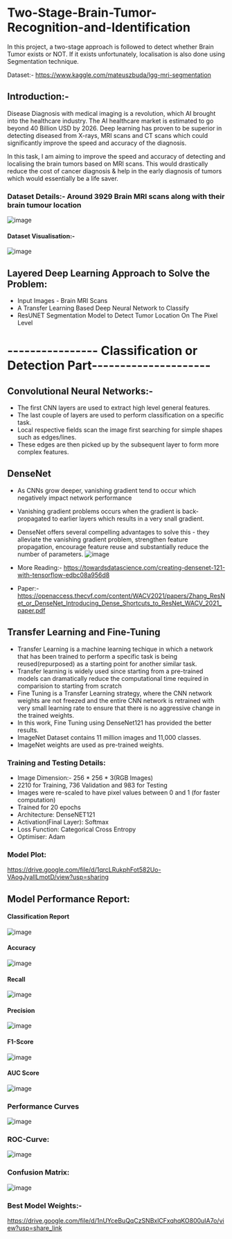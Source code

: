 # Two-Stage-Brain-Tumor-Recognition-and-Identification
In this project, a two-stage approach is followed to detect whether Brain Tumor exists or NOT. If it exists unfortunately, localisation is also done using Segmentation technique.

Dataset:- https://www.kaggle.com/mateuszbuda/lgg-mri-segmentation

## Introduction:-
Disease Diagnosis with medical imaging is a revolution, which AI brought into the healthcare industry. The AI healthcare market is estimated to go beyond 40 Billion USD by 2026. Deep learning has proven to be superior in detecting diseased from X-rays, MRI scans and CT scans which could significantly improve the speed and accuracy of the diagnosis. 

In this task, I am aiming to improve the speed and accuracy of detecting and localising the brain tumors based on MRI scans. This would drastically reduce the cost of cancer diagnosis & help in the early diagnosis of tumors which would essentially be a life saver. 

### Dataset Details:- Around 3929 Brain MRI scans along with their brain tumour location

![image](https://user-images.githubusercontent.com/106440078/199174517-49a452e3-5703-4540-be6b-3e81f35ece49.png)

#### Dataset Visualisation:-
![image](https://user-images.githubusercontent.com/106440078/199185137-e42ccbb6-a204-4307-8a05-549e69bf11f3.png)


## Layered Deep Learning Approach to Solve the Problem:
* Input Images - Brain MRI Scans
* A Transfer Learning Based Deep Neural Network to Classify
* ResUNET Segmentation Model to Detect Tumor Location On The Pixel Level

# ---------------- Classification or Detection Part---------------------

## Convolutional Neural Networks:- 
* The first CNN layers are used to extract high level general features.
* The last couple of layers are used to perform classification on a specific task.
* Local respective fields scan the image first searching for simple shapes such as edges/lines.
* These edges are then picked up by the subsequent layer to form more complex features.

## DenseNet 
* As CNNs grow deeper, vanishing gradient tend to occur which negatively impact network performance
* Vanishing gradient problems occurs when the gradient is back-propagated to earlier layers which results in a very snall gradient.
* DenseNet offers several compelling advantages to solve this  - they alleviate the vanishing gradient problem, strengthen feature propagation, encourage feature reuse and substantially reduce the number of parameters.
![image](https://user-images.githubusercontent.com/106440078/199176808-880463d0-57b5-4da8-91a8-4c17ec64f6f5.png)

* More Reading:- https://towardsdatascience.com/creating-densenet-121-with-tensorflow-edbc08a956d8
* Paper:- https://openaccess.thecvf.com/content/WACV2021/papers/Zhang_ResNet_or_DenseNet_Introducing_Dense_Shortcuts_to_ResNet_WACV_2021_paper.pdf

## Transfer Learning and Fine-Tuning
* Transfer Learning is a machine learning techique in which a network that has been trained to perform a specific task is being reused(repurposed) as a starting point for another similar task.
* Transfer learning is widely used since starting from a pre-trained models can dramatically reduce the computational time required in comparision to starting from scratch
* Fine Tuning is a Transfer Learning strategy, where the CNN network weights are not freezed and the entire CNN network is retrained with very small learning rate to ensure that there is no aggressive change in the trained weights.
* In this work, Fine Tuning using DenseNet121 has provided the better results.
* ImageNet Dataset contains 11 million images and 11,000 classes.
* ImageNet weights are used as pre-trained weights.

### Training and Testing Details:
* Image Dimension:- 256 * 256 * 3(RGB Images)
* 2210 for Training, 736 Validation and 983 for Testing
* Images were re-scaled to have pixel values between 0 and 1 (for faster computation)
* Trained for 20 epochs
* Architecture: DenseNET121
* Activation(Final Layer): Softmax
* Loss Function: Categorical Cross Entropy
* Optimiser: Adam

### Model Plot:
https://drive.google.com/file/d/1qrcLRukphFot582Uo-VAogJyallLmotD/view?usp=sharing 

##  **Model Performance Report**:
#### Classification Report
![image](https://user-images.githubusercontent.com/106440078/199180390-434a74a4-d78b-48df-ab08-d7cad5712961.png)

#### Accuracy
![image](https://user-images.githubusercontent.com/106440078/199181047-56004dd6-c1e1-49bf-b440-a790b037ad42.png)

#### Recall
![image](https://user-images.githubusercontent.com/106440078/199181133-48f2a718-af2b-4886-944f-f2e8600f3153.png)

#### Precision
![image](https://user-images.githubusercontent.com/106440078/199181084-5e642b55-c458-440f-945f-6c90fe34010f.png)

#### F1-Score
![image](https://user-images.githubusercontent.com/106440078/199181205-e25a3bfc-9e1a-4de8-b198-7ff2644a4259.png)

#### AUC Score
![image](https://user-images.githubusercontent.com/106440078/199180634-4dc70c98-bf00-4fbc-bbc1-1c7eb2330e96.png)

### Performance Curves
![image](https://user-images.githubusercontent.com/106440078/199181424-0d2aeb54-6e6a-4352-aa2d-5f97c51b54f9.png)


### ROC-Curve:
![image](https://user-images.githubusercontent.com/106440078/199180580-8a832d17-9b0f-401d-8411-25ac0c91f635.png)

### Confusion Matrix:
![image](https://user-images.githubusercontent.com/106440078/199181614-5285c18d-488c-413a-ac14-1c3db8b54574.png)

### Best Model Weights:-
https://drive.google.com/file/d/1nUYceBuQqCzSNBxlCFxqhqKO800uIA7o/view?usp=share_link 

